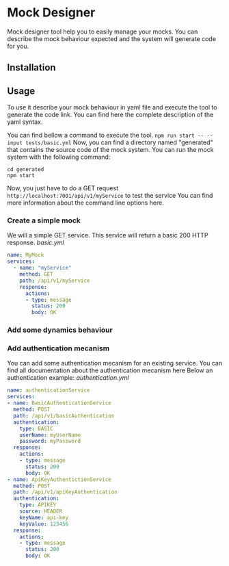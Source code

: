 # Mock Designer
Mock designer tool help you to easily manage your mocks. You can describe the mock behaviour expected and the system will generate code for you.

## Installation

## Usage

To use it describe your mock behaviour in yaml file and execute the tool to generate the code link.
You can find here the complete description of the yaml syntax.

You can find bellow a command to execute the tool.
`npm run start -- --input tests/basic.yml`
Now, you can find a directory named "generated" that contains the source code of the mock system.
You can run the mock system with the following command:
```
cd generated
npm start
```
Now, you just have to do a GET request `http://localhost:7001/api/v1/myService` to test the service
You can find more information about the command line options here.

### Create a simple mock

We will a simple GET service. This service will return a basic 200 HTTP response.
*basic.yml*
```yaml
name: MyMock
services:
  - name: "myService"
    method: GET
    path: /api/v1/myService
    response:
      actions:
      - type: message
        status: 200
        body: OK
```

### Add some dynamics behaviour

### Add authentication mecanism

You can add some authentication mecanism for an existing service.
You can find all documentation about the authentication mecanism here
Below an authentication example:
*authentication.yml*
```yaml
name: authenticationService
services: 
- name: BasicAuthenticationService
  method: POST
  path: /api/v1/basicAuthentication
  authentication:
    type: BASIC
    userName: myUserName
    password: myPassword
  response:
    actions:
    - type: message
      status: 200
      body: OK
- name: ApiKeyAuthentictionService
  method: POST
  path: /api/v1/apiKeyAuthentication
  authentication:
    type: APIKEY
    source: HEADER
    keyName: api-key
    keyValue: 123456
  response:
    actions:
    - type: message
      status: 200
      body: OK
```